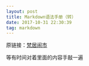```yaml
---
layout: post
title: Markdown语法手册（转）
date: 2017-10-31 22:30:39
tag: markdown
---
```

原链接：[梵居闹市](http://blog.leanote.com/post/freewalk/Markdown-语法手册)

等有时间对着里面的内容手敲一遍